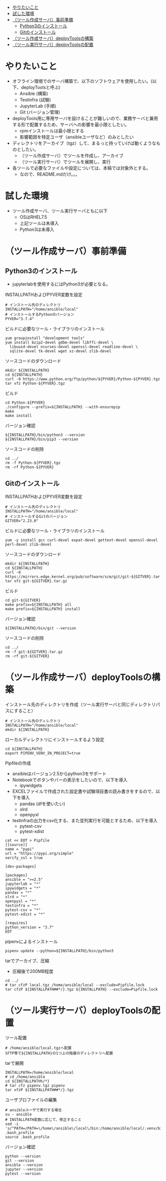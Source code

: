 <!-- TOC -->

- [やりたいこと](#やりたいこと)
- [試した環境](#試した環境)
- [（ツール作成サーバ）事前準備](#ツール作成サーバ事前準備)
    - [Python3のインストール](#python3のインストール)
    - [Gitのインストール](#gitのインストール)
- [（ツール作成サーバ）deployToolsの構築](#ツール作成サーバdeploytoolsの構築)
- [（ツール実行サーバ）deployToolsの配置](#ツール実行サーバdeploytoolsの配置)

<!-- /TOC -->

# やりたいこと
- オフライン環境でのサーバ構築で、以下のソフトウェアを使用したい。(以下、deployToolsと呼ぶ)
  - Ansible (構築)
  - Testinfra (試験)
  - JupyterLab (手順)
  - Git (バージョン管理)
- deployTools用に専用サーバを設けることが難しいので、業務サーバと兼用する形で配置するため、サーバへの影響を最小限としたい。
  - rpmインストールは最小限とする
  - 影響範囲を特定ユーザ（ansibleユーザなど）のみとしたい
- ディレクトリをアーカイブ（tgz）して、まるっと持っていけば動くようなものとしたい。
  - （ツール作成サーバ）でツールを作成し、アーカイブ
  - （ツール実行サーバ）でツールを展開し、実行
- 各ツールで必要なファイルや設定については、本稿では対象外とする。
  - なので、README.mdだけ。。。

# 試した環境
- ツール作成サーバ、ツール実行サーバともに以下
  - OSはRHEL7.5
  - 上記ツールは未導入
  - Python3は未導入

# （ツール作成サーバ）事前準備
## Python3のインストール

- jupyterlabを使用するにはPython3が必要となる。

INSTALLPATHおよびPYVER変数を設定
```
# インストール先のディレクトリ
INSTALLPATH="/home/ansible/local"
# インストールするPythonのバージョン
PYVER="3.7.4"
```

ビルドに必要なツール・ライブラリのインストール
```
yum groupinstall "development tools"
yum install bzip2-devel gdbm-devel libffi-devel \
  libuuid-devel ncurses-devel openssl-devel readline-devel \
  sqlite-devel tk-devel wget xz-devel zlib-devel
```

ソースコードのダウンロード
```
mkdir ${INSTALLPATH}
cd ${INSTALLPATH}
curl -O https://www.python.org/ftp/python/${PYVER}/Python-${PYVER}.tgz
tar xfz Python-${PYVER}.tgz
```

ビルド
```
cd Python-${PYVER}
./configure --prefix=${INSTALLPATH} --with-ensurepip
make
make install
```

バージョン確認
```
${INSTALLPATH}/bin/python3 --version
${INSTALLPATH}/bin/pip3 --version
```

ソースコードの削除
```
cd ../
rm -f Python-${PYVER}.tgz
rm -rf Python-${PYVER}
```

## Gitのインストール
INSTALLPATHおよびPYVER変数を設定
```
# インストール先のディレクトリ
INSTALLPATH="/home/ansible/local"
# インストールするGitのバージョン
GITVER="2.23.0"
```

ビルドに必要なツール・ライブラリのインストール
```
yum -y install gcc curl-devel expat-devel gettext-devel openssl-devel perl-devel zlib-devel
```

ソースコードのダウンロード
```
mkdir ${INSTALLPATH}
cd ${INSTALLPATH}
curl -O https://mirrors.edge.kernel.org/pub/software/scm/git/git-${GITVER}.tar.gz
tar xfz git-${GITVER}.tar.gz
```

ビルド
```
cd git-${GITVER}
make prefix=${INSTALLPATH} all
make prefix=${INSTALLPATH} install
```

バージョン確認
```
${INSTALLPATH}/bin/git --version
```

ソースコードの削除
```
cd ../
rm -f git-${GITVER}.tar.gz
rm -rf git-${GITVER}
```

# （ツール作成サーバ）deployToolsの構築

インストール先のディレクトリを作成（ツール実行サーバと同じディレクトリパスにすること）
```
# インストール先のディレクトリ
INSTALLPATH="/home/ansible/local"
mkdir ${INSTALLPATH}
```

ローカルディレクトリにインストールするよう設定
```
cd ${INSTALLPATH}
export PIPENV_VENV_IN_PROJECT=true
```

Pipfileの作成
- ansibleはバージョン2.5からpython3をサポート
- Notebookでボタンやバーの表示をしたいので、以下を導入
  - ipywidgets
- EXCELファイルで作成された設定書や試験項目書の読み書きをするので、以下を導入
  - pandas (dfを使いたい)
  - xlrd
  - openpyxl
- testinfraの出力をcsv化する、また並列実行を可能とするため、以下を導入
  - pytest-csv
  - pytest-xdist

```
cat << EOT > Pipfile
[[source]]
name = "pypi"
url = "https://pypi.org/simple"
verify_ssl = true

[dev-packages]

[packages]
ansible = ">=2.5"
jupyterlab = "*"
ipywidgets = "*"
pandas = "*"
xlrd = "*"
openpyxl = "*"
testinfra = "*"
pytest-csv = "*"
pytest-xdist = "*"

[requires]
python_version = "3.7"
EOT
```

pipenvによるインストール
```
pipenv update --python=${INSTALLPATH}/bin/python3
```

tarでアーカイブ、圧縮
- 圧縮後で200MB程度

```
cd ../
# tar cfzP local.tgz /home/ansible/local --exclude=Pipfile.lock
tar cfzP ${INSTALLPATH##*/}.tgz ${INSTALLPATH} --exclude=Pipfile.lock
```

# （ツール実行サーバ）deployToolsの配置
ツール配置
```
# /home/ansible/local.tgzへ配置
SFTP等で${INSTALLPATH}の1つ上の階層のディレクトリへ配置
```

tarで展開
```
INSTALLPATH=/home/ansible/local
# cd /home/ansible
cd ${INSTALLPATH%/*}
# tar cfz pipenv.tgz pipenv
tar xfzP ${INSTALLPATH##*/}.tgz
```

ユーザプロファイルの編集
```
# ansibleユーザで実行する場合
su - ansible
# INSTALLPATH変数に応じて、修正すること
sed -i 's/^PATH=/PATH=\/home\/ansible\/local\/bin:/home/ansible/local/.venv/bin:/g' .bash_profile
source .bash_profile
```

バージョン確認
```
python --version
git --version
ansible --version
jupyter --version
pytest --version
```

